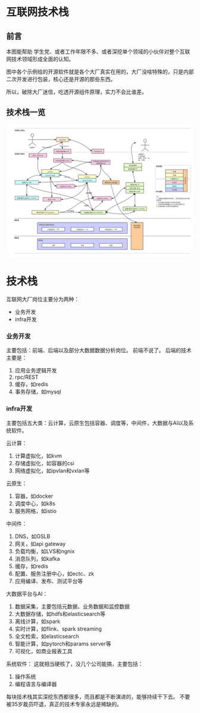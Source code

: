 # 互联网技术栈

## 前言
本图能帮助 学生党、或者工作年限不多、或者深挖单个领域的小伙伴对整个互联网技术领域形成全面的认知。

图中各个示例给的开源软件就是各个大厂真实在用的，大厂没啥特殊的，只是内部二次开发进行包装，核心还是开源的那些东西。

所以，破除大厂迷信，吃透开源组件原理，实力不会比谁差。


## 技术栈一览
![image](./技术栈.svg)

# 技术栈
互联网大厂岗位主要分为两种：

- 业务开发
- infra开发

### 业务开发
主要包括：前端、后端以及部分大数据数据分析岗位。
前端不说了。
后端的技术主要是：
1. 应用业务逻辑开发
2. rpc/REST
3. 缓存，如redis
4. 事务存储，如mysql

### infra开发
主要包括五大类：云计算，云原生包括容器、调度等，中间件，大数据与AI以及系统软件。

云计算：
1. 计算虚拟化，如kvm
2. 存储虚拟化，如容器的csi
3. 网络虚拟化，如ipvlan和vxlan等

云原生：
1. 容器，如docker
2. 调度中心，如k8s
3. 服务网格，如istio

中间件：
1. DNS，如GSLB
2. 网关，如api gateway
3. 负载均衡，如LVS和ngnix
4. 消息队列，如kafka
5. 缓存，如redis
6. 配置、服务注册中心，如ectc、zk
7. 应用编译、发布、测试平台等

大数据平台与AI：
1. 数据采集，主要包括元数据、业务数据和监控数据
2. 大数据存储，如hdfs和elasticsearch等
3. 离线计算，如spark
4. 实时计算，如flink、spark streaming
5. 全文检索，如elasticsearch
6. 智能计算，如pytorch和params server等
7. 可视化，如商业报表工具

系统软件：
这就相当硬核了，没几个公司能搞，主要包括：
1. 操作系统
2. 编程语言与编译器


每块技术栈其实深挖东西都很多，而且都是不断演进的，能够持续干下去。
不要被35岁裁员吓退，真正的技术专家永远是稀缺的。